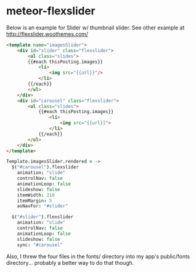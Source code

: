 meteor-flexslider
=================

Below is an example for Slider w/ thumbnail slider.  See other example at http://flexslider.woothemes.com/

```html
<template name="imagesSlider">
    <div id="slider" class="flexslider">
        <ul class="slides">
        {{#each thisPosting.images}}
            <li>
                <img src="{{url}}"/>
            </li>
        {{/each}}
        </ul>
    </div>
    <div id="carousel" class="flexslider">
        <ul class="slides">
            {{#each thisPosting.images}}
                <li>
                    <img src="{{url}}">
                </li>
            {{/each}}          
        </ul>
    </div>
</template>
```

```coffeescript
Template.imagesSlider.rendered = ->
  $("#carousel").flexslider
    animation: "slide"
    controlNav: false
    animationLoop: false
    slideshow: false
    itemWidth: 210
    itemMargin: 5
    asNavFor: "#slider"

  $("#slider").flexslider
    animation: "slide"
    controlNav: false
    animationLoop: false
    slideshow: false
    sync: "#carousel"
```

Also, I threw the four files in the fonts/ directory into my app's public/fonts directory... probably a better way to do that though.
